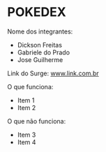 # POKEDEX

Nome dos integrantes: 
- Dickson Freitas
- Gabriele do Prado
- Jose Guilherme

Link do Surge: www.link.com.br

O que funciona:
- Item 1
- Item 2

O que não funciona: 
- Item 3
- Item 4

